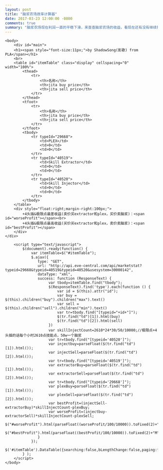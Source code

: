```yaml
---
layout: post
title: "脑浆农场效率计算器"
date: 2017-03-23 12:00:00 -0800
comments: true
summary: "脑浆农场现在利润一直的平稳下滑，来查查脑浆农场的收益，看现在还有没有继续搞或者入场的必要~"
---
```

<html>
	<head>
		<script src="http://cdn.bootcss.com/jquery/3.1.1/jquery.min.js"></script>
		<link rel="stylesheet" href="https://cdn.datatables.net/1.10.13/css/jquery.dataTables.min.css">
		<script src="https://cdn.datatables.net/1.10.13/js/jquery.dataTables.min.js"></script>
	</head>

	<body>
		<div id="main">
		<h1><span style="font-size:11px;">by ShadowSong(影歌) from PLA</span></h1>
		<br>
		<table id="itemTable" class="display" cellspacing="0" width="100%">
			<thead>
				<tr>
					<th>名称</th>
					<th>jita buy price</th>
					<th>jita sell price</th>
				</tr>
			</thead>
			<tfoot>
				<tr>
					<th>名称</th>
					<th>jita buy price</th>
					<th>jita sell price</th>
				</tr>
			</tfoot>
			<tbody>
				<tr typeId="29668">
					<td>PLEX</td>
					<td>0</td>
					<td>0</td>
				</tr>
				<tr typeId="40519">
					<td>Skill Extractor</td>
					<td>0</td>
					<td>0</td>
				</tr>
				<tr typeId="40520">
					<td>Skill Injector</td>
					<td>0</td>
					<td>0</td>
				</tr>
			</tbody>
		</table>
		<div style="float:right;margin-right:100px;">
			+4头插&极限点最差收益(卖价买extractor和plex，买价卖脑浆)：<span id="worseProfit"></span><br>
			+4头插&极限点最高收益(买价买extractor和plex，卖价卖脑浆)：<span id="bestProfit"></span>
		</div>
	</div>

		<script type="text/javascript">
			$(document).ready(function() {
				var itemTable=$("#itemTable");
				$.ajax({  
                   type: "GET",  
                   url: "http://api.eve-central.com/api/marketstat?typeid=29668&typeid=40519&typeid=40520&usesystem=30000142",  
                   dataType: "xml",  
                   success: function (ResponseText) { 
						var tbody=itemTable.find("tbody");
						$(ResponseText).find('type').each(function () {  
							var id = $(this).attr("id");
							var buy = $(this).children("buy").children("max").text()
							var sell = $(this).children("sell").children("min").text()
							var tr=tbody.find("[typeid="+id+"]");
							$(tr.find("td")[1]).html(buy)
							$(tr.find("td")[2]).html(sell)
						})
						var skillInjectCount=2610*24*30/50/10000;//极限点+4头插的话每个小时2610点技能点，50w一个脑浆
						var tr=tbody.find("[typeid='40520']");
						var injectbuy=parseFloat($(tr.find("td")[1]).html());
						var injectSell=parseFloat($(tr.find("td")[2]).html());
						var tr=tbody.find("[typeid='40519']");
						var extractorBuy=parseFloat($(tr.find("td")[1]).html());
						var extractorSell=parseFloat($(tr.find("td")[2]).html());
						var tr=tbody.find("[typeid='29668']");
						var plexBuy=parseFloat($(tr.find("td")[1]).html());
						var plexSell=parseFloat($(tr.find("td")[2]).html());
						var bestProfit=(injectSell-extractorBuy)*skillInjectCount-plexBuy;
						var worseProfit=(injectbuy-extractorSell)*skillInjectCount-plexSell;
						$("#worseProfit").html(parseFloat((worseProfit/100/10000)).toFixed(2)+"M");
						$("#bestProfit").html(parseFloat((bestProfit/100/10000)).toFixed(2)+"M");
                   }
				});  
				$('#itemTable').DataTable({searching:false,bLengthChange:false,paging:false,bInfo:false,bSort:false});
			} );
		</script>
	</body>
</html>
